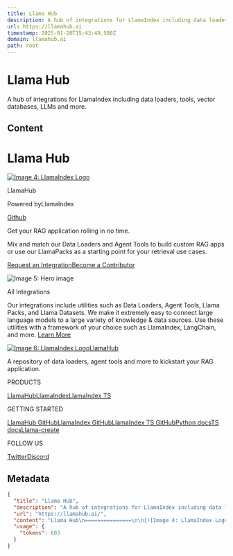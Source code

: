 ```yaml
---
title: Llama Hub
description: A hub of integrations for LlamaIndex including data loaders, tools, vector databases, LLMs and more.
url: https://llamahub.ai
timestamp: 2025-01-20T15:43:49.500Z
domain: llamahub.ai
path: root
---
```


# Llama Hub


A hub of integrations for LlamaIndex including data loaders, tools, vector databases, LLMs and more.


## Content

Llama Hub
===============

[![Image 4: LlamaIndex Logo](https://llamahub.ai/_next/image?url=%2Fllamalogo.png&w=48&q=75)](https://llamahub.ai/)

LlamaHub

Powered byLlamaIndex

[Github](https://github.com/run-llama/llama_index)

Get your RAG application rolling in no time.

Mix and match our Data Loaders and Agent Tools to build custom RAG apps or use our LlamaPacks as a starting point for your retrieval use cases.

[Request an Integration](https://github.com/run-llama/llama_index/issues/new?assignees=&labels=enhancement%2Ctriage&projects=&template=feature-form.yml&title=%5BFeature+Request%5D%3A+)[Become a Contributor](https://github.com/run-llama/llama_index/blob/main/CONTRIBUTING.md#2--contribute-a-pack-reader-tool-or-dataset-formerly-from-llama-hub)

![Image 5: Hero image](https://llamahub.ai/heroimage.png)

All Integrations

Our integrations include utilities such as Data Loaders, Agent Tools, Llama Packs, and Llama Datasets. We make it extremely easy to connect large language models to a large variety of knowledge & data sources. Use these utilities with a framework of your choice such as LlamaIndex, LangChain, and more. [Learn More](https://github.com/run-llama/llama-hub/tree/main#how-to-add-a-loadertoolllama-pack)

[![Image 6: LlamaIndex Logo](https://llamahub.ai/_next/image?url=%2Fllamalogo.png&w=48&q=75)](https://llamahub.ai/)[LlamaHub](https://llamahub.ai/)

A repository of data loaders, agent tools and more to kickstart your RAG application.

PRODUCTS

[LlamaHub](https://llamahub.ai/)[LlamaIndex](https://www.llamaindex.ai/)[LlamaIndex TS](https://www.llamaindex.ai/)

GETTING STARTED

[LlamaHub GitHub](https://github.com/run-llama/llama-hub/)[LlamaIndex GitHub](https://github.com/run-llama/llama_index)[LlamaIndex TS GitHub](https://github.com/run-llama/LlamaIndexTS)[Python docs](https://docs.llamaindex.ai/en/stable/)[TS docs](https://llamahub.ai/)[Llama-create](https://llamahub.ai/)

FOLLOW US

[Twitter](https://twitter.com/llama_index)[Discord](https://discord.com/invite/dGcwcsnxhU)

## Metadata

```json
{
  "title": "Llama Hub",
  "description": "A hub of integrations for LlamaIndex including data loaders, tools, vector databases, LLMs and more.",
  "url": "https://llamahub.ai/",
  "content": "Llama Hub\n===============\n\n[![Image 4: LlamaIndex Logo](https://llamahub.ai/_next/image?url=%2Fllamalogo.png&w=48&q=75)](https://llamahub.ai/)\n\nLlamaHub\n\nPowered byLlamaIndex\n\n[Github](https://github.com/run-llama/llama_index)\n\nGet your RAG application rolling in no time.\n\nMix and match our Data Loaders and Agent Tools to build custom RAG apps or use our LlamaPacks as a starting point for your retrieval use cases.\n\n[Request an Integration](https://github.com/run-llama/llama_index/issues/new?assignees=&labels=enhancement%2Ctriage&projects=&template=feature-form.yml&title=%5BFeature+Request%5D%3A+)[Become a Contributor](https://github.com/run-llama/llama_index/blob/main/CONTRIBUTING.md#2--contribute-a-pack-reader-tool-or-dataset-formerly-from-llama-hub)\n\n![Image 5: Hero image](https://llamahub.ai/heroimage.png)\n\nAll Integrations\n\nOur integrations include utilities such as Data Loaders, Agent Tools, Llama Packs, and Llama Datasets. We make it extremely easy to connect large language models to a large variety of knowledge & data sources. Use these utilities with a framework of your choice such as LlamaIndex, LangChain, and more. [Learn More](https://github.com/run-llama/llama-hub/tree/main#how-to-add-a-loadertoolllama-pack)\n\n[![Image 6: LlamaIndex Logo](https://llamahub.ai/_next/image?url=%2Fllamalogo.png&w=48&q=75)](https://llamahub.ai/)[LlamaHub](https://llamahub.ai/)\n\nA repository of data loaders, agent tools and more to kickstart your RAG application.\n\nPRODUCTS\n\n[LlamaHub](https://llamahub.ai/)[LlamaIndex](https://www.llamaindex.ai/)[LlamaIndex TS](https://www.llamaindex.ai/)\n\nGETTING STARTED\n\n[LlamaHub GitHub](https://github.com/run-llama/llama-hub/)[LlamaIndex GitHub](https://github.com/run-llama/llama_index)[LlamaIndex TS GitHub](https://github.com/run-llama/LlamaIndexTS)[Python docs](https://docs.llamaindex.ai/en/stable/)[TS docs](https://llamahub.ai/)[Llama-create](https://llamahub.ai/)\n\nFOLLOW US\n\n[Twitter](https://twitter.com/llama_index)[Discord](https://discord.com/invite/dGcwcsnxhU)",
  "usage": {
    "tokens": 603
  }
}
```
